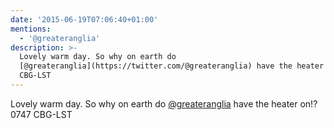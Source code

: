 ```yaml
---
date: '2015-06-19T07:06:40+01:00'
mentions:
  - '@greateranglia'
description: >-
  Lovely warm day. So why on earth do
  [@greateranglia](https://twitter.com/@greateranglia) have the heater on!? 0747
  CBG-LST
---
```

Lovely warm day. So why on earth do [@greateranglia](https://twitter.com/@greateranglia) have the heater on!? 0747 CBG-LST

